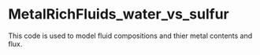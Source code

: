 # MetalRichFluids_water_vs_sulfur
This code is used to model fluid compositions and thier metal contents and flux.
